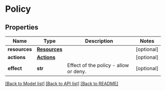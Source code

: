 # Policy

## Properties
Name | Type | Description | Notes
------------ | ------------- | ------------- | -------------
**resources** | [**Resources**](Resources.md) |  | [optional] 
**actions** | [**Actions**](Actions.md) |  | [optional] 
**effect** | **str** | Effect of the policy - allow or deny. | [optional] 

[[Back to Model list]](../README.md#documentation-for-models) [[Back to API list]](../README.md#documentation-for-api-endpoints) [[Back to README]](../README.md)


